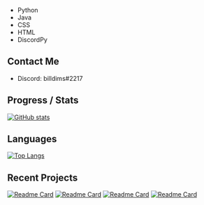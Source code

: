 - Python
- Java
- CSS
- HTML
- DiscordPy

## Contact Me
- Discord: billdims#2217

## Progress / Stats
[![GitHub stats](https://github-readme-stats.vercel.app/api?username=billdims&count_private=True)](https://github.com/billdims/github-readme-stats)

## Languages
[![Top Langs](https://github-readme-stats.vercel.app/api/top-langs/?username=billdims&layout=compact)](https://github.com/billdims/github-readme-stats)

## Recent Projects
[![Readme Card](https://github-readme-stats.vercel.app/api/pin/?username=billdims&repo=Practice)](https://github.com/billdims/github-readme-stats)
[![Readme Card](https://github-readme-stats.vercel.app/api/pin/?username=billdims&repo=Fun-Commands)](https://github.com/billdims/github-readme-stats)
[![Readme Card](https://github-readme-stats.vercel.app/api/pin/?username=billdims&repo=StatusLooping)](https://github.com/billdims/github-readme-stats)
[![Readme Card](https://github-readme-stats.vercel.app/api/pin/?username=billdims&repo=Zeus)](https://github.com/billdims/github-readme-stats)

